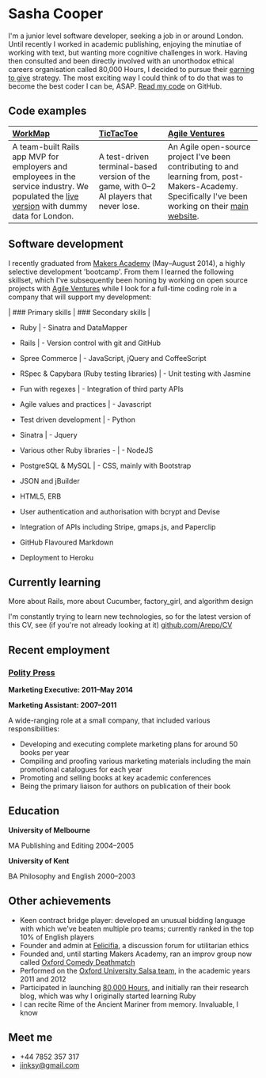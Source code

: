 Sasha Cooper
==

I'm a junior level software developer, seeking a job in or around London. Until recently I worked in academic publishing, enjoying the minutiae of working with text, but wanting more cognitive challenges in work. Having then consulted and been directly involved with an unorthodox ethical careers organisation called 80,000 Hours, I decided to pursue their [earning to give](https://80000hours.org/earning-to-give/) strategy. The most exciting way I could think of to do that was to become the best coder I can be, ASAP. [Read my code](https://github.com/Arepo) on GitHub.

Code examples
--

| [WorkMap](https://github.com/federicomaffei/WorkMap) | [TicTacToe](https://github.com/Arepo/tictactoe) | [Agile Ventures](https://github.com/Arepo/WebsiteOne) |
|:--------- |:----------- |:---------------- |
| A team-built Rails app MVP for employers and employees in the service industry. We populated the [live version](http://workmap.herokuapp.com/) with dummy data for London. | A test-driven terminal-based version of the game, with 0–2 AI players that never lose. | An Agile open-source project I've been contributing to and learning from, post-Makers-Academy. Specifically I've been working on their [main website](http://www.agileventures.org). |

Software development
--

I recently graduated from [Makers Academy](http://www.makersacademy.com/) (May–August 2014), a highly selective development 'bootcamp'. From them I learned the following skillset, which I've subsequently been honing by working on open source projects with [Agile Ventures](http://www.agileventures.org) while I look for a full-time coding role in a company that will support my development:

| ### Primary skills | ### Secondary skills |

  - Ruby  | - Sinatra and DataMapper
  - Rails | - Version control with git and GitHub
  - Spree Commerce | - JavaScript, jQuery and CoffeeScript
  - RSpec & Capybara (Ruby testing libraries) | - Unit testing with Jasmine
  - Fun with regexes | - Integration of third party APIs
  - Agile values and practices | - Javascript
  - Test driven development | - Python
  - Sinatra | - Jquery
  - Various other Ruby libraries - | - NodeJS
  - PostgreSQL & MySQL | - CSS, mainly with Bootstrap
  

  - JSON and jBuilder
  - HTML5, ERB
  - User authentication and authorisation with bcrypt and Devise
  - Integration of APIs including Stripe, gmaps.js, and Paperclip
  - GitHub Flavoured Markdown
  - Deployment to Heroku

Currently learning
--

More about Rails, more about Cucumber, factory_girl, and algorithm design 

I'm constantly trying to learn new technologies, so for the latest version of this CV, see (if you're not already looking at it) [github.com/Arepo/CV](https://github.com/Arepo/CV)


Recent employment
--

### [Polity Press](http://www.politybooks.com/)

**Marketing Executive: 2011–May 2014**

**Marketing Assistant: 2007–2011**

A wide-ranging role at a small company, that included various responsibilities:

 * Developing and executing complete marketing plans for around 50 books per year
 * Compiling and proofing various marketing materials including the main promotional catalogues for each year
 * Promoting and selling books at key academic conferences
 * Being the primary liaison for authors on publication of their book

Education
--

**University of Melbourne**

MA Publishing and Editing
2004–2005

**University of Kent**

BA Philosophy and English
2000–2003 

Other achievements
--

 * Keen contract bridge player: developed an unusual bidding language with which we've beaten multiple pro teams; currently ranked in the top 10% of English players
 * Founder and admin at [Felicifia](http://felicifia.org/), a discussion forum for utilitarian ethics
 * Founded and, until starting Makers Academy, ran an improv group now called [Oxford Comedy Deathmatch](http://www.meetup.com/Improv-workshops-with-Oxford-Comedy-Deathmatch/)
 * Performed on the [Oxford University Salsa team](http://www.onsalsa.com/uni-salsa-team/), in the academic years 2011 and 2012
 * Participated in launching [80,000 Hours](https://80000hours.org/blog/), and initially ran their research blog, which was why I originally started learning Ruby
 * I can recite Rime of the Ancient Mariner from memory. Invaluable, I know

Meet me
--

 * +44 7852 357 317
 * jinksy@gmail.com
